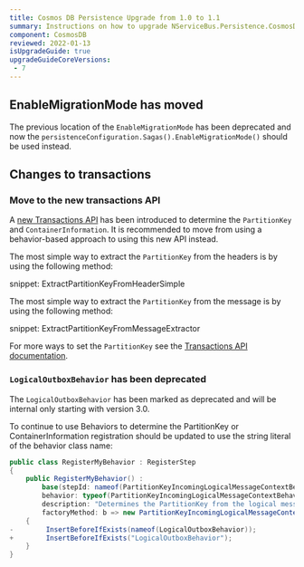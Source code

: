 ```yaml
---
title: Cosmos DB Persistence Upgrade from 1.0 to 1.1
summary: Instructions on how to upgrade NServiceBus.Persistence.CosmosDB 1.0 to 1.1
component: CosmosDB
reviewed: 2022-01-13
isUpgradeGuide: true
upgradeGuideCoreVersions:
 - 7
---
```


## EnableMigrationMode has moved

The previous location of the `EnableMigrationMode` has been deprecated and now the `persistenceConfiguration.Sagas().EnableMigrationMode()` should be used instead.

## Changes to transactions

### Move to the new transactions API

A [new Transactions API](persistence/cosmosdb/transactions.md) has been introduced to determine the `PartitionKey` and `ContainerInformation`. It is recommended to move from using a behavior-based approach to using this new API instead.

The most simple way to extract the `PartitionKey` from the headers is by using the following method:

snippet: ExtractPartitionKeyFromHeaderSimple

The most simple way to extract the `PartitionKey` from the message is by using the following method:

snippet: ExtractPartitionKeyFromMessageExtractor

For more ways to set the `PartitionKey` see the [Transactions API documentation](persistence/cosmosdb/transactions.md).

### `LogicalOutboxBehavior` has been deprecated

The `LogicalOutboxBehavior` has been marked as deprecated and will be internal only starting with version 3.0.

To continue to use Behaviors to determine the PartitionKey or ContainerInformation registration should be updated to use the string literal of the behavior class name:

```csharp
public class RegisterMyBehavior : RegisterStep
{
    public RegisterMyBehavior() :
        base(stepId: nameof(PartitionKeyIncomingLogicalMessageContextBehavior),
        behavior: typeof(PartitionKeyIncomingLogicalMessageContextBehavior),
        description: "Determines the PartitionKey from the logical message",
        factoryMethod: b => new PartitionKeyIncomingLogicalMessageContextBehavior())
    {
-        InsertBeforeIfExists(nameof(LogicalOutboxBehavior));    
+        InsertBeforeIfExists("LogicalOutboxBehavior");
    }
}
```
